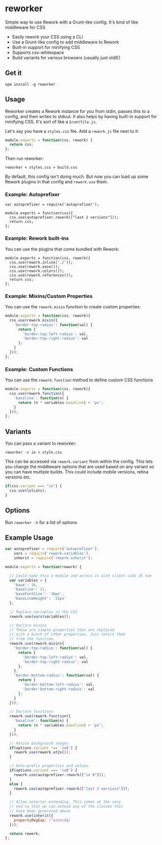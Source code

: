 reworker
========

Simple way to use Rework with a Grunt-like config. It's kind of like middleware for CSS.

* Easily rework your CSS using a CLI
* Use a Grunt-like config to add middleware to Rework
* Built-in support for minifying CSS
* Supports css-whitespace
* Build variants for various browsers (usually just oldIE)

## Get it

```
npm install -g reworker
```

## Usage

Reworker creates a Rework instance for you from stdin, passes this to a config, and then writes to stdout. It also
helps by having built-in support for minifying CSS. It's sort of like a `Gruntfile.js`.

Let's say you have a `styles.css` file. Add a `rework.js` file next to it:

```js
module.exports = function(css, rework) {
  return css;
};
```

Then run reworker:

```
reworker < styles.css > build.css
```

By default, this config isn't doing much. But now you can load up some Rework
plugins in that config and `rework.use` them.

### Example: Autoprefixer

```
var autoprefixer = require('autoprefixer');

module.exports = function(css){
  css.use(autoprefixer.rework(["last 2 versions"]));
  return css;
};
```

### Example: Rework built-ins

You can use the plugins that come bundled with Rework:

```
module.exports = function(css, rework){
  css.use(rework.inline('./'));
  css.use(rework.ease());
  css.use(rework.colors());
  css.use(rework.references());
  return css;
};
```

### Example: Mixins/Custom Properties

You can use the `rework.mixin` function to create custom properties:

```js
module.exports = function(css, rework){
  css.use(rework.mixin({
    'border-top-radius': function(val) {
      return {
        'border-top-left-radius': val,
        'border-top-right-radius': val
      };
    }
  }));
};
```

### Example: Custom Functions

You can use the `rework.function` method to define custom CSS functions

```js
module.exports = function(css, rework){
  css.use(rework.function({
    'baseline': function(n) {
      return (n * variables.baseline) + 'px';
    }
  }));
};
```

## Variants

You can pass a variant to reworker:

```
reworker -v ie < style.css
```

This can be accessed via `rework.variant` from within the config. This lets
you change the middleware options that are used based on any variant so you
can have multiple builds. This could include mobile versions, retina versions etc.

```js
if(css.variant === "ie") {
  css.use(lolcats);
}
```

## Options

Run `reworker -h` for a list of options

## Example Usage

```js
var autoprefixer = require('autoprefixer'),
    vars = require('rework-variables'),
    inherit = require('rework-inherit');

module.exports = function(rework) {

  // Could make this a module and access it with client-side JS too
  var variables = {
    'base': 16,
    'baseline': 21,
    'baseFontSize': '16px',
    'baseLineHeight': '21px'
  };

  // Replace variables in the CSS
  rework.use(vars(variables));

  // Declare mixins
  // These are simple properties that are replaced
  // with a bunch of other properties. Just return them
  // from the function.
  rework.use(rework.mixin({
    'border-top-radius': function(val) {
      return {
        'border-top-left-radius': val,
        'border-top-right-radius': val
      };
    },
    'border-bottom-radius': function(val) {
      return {
        'border-bottom-left-radius': val,
        'border-bottom-right-radius': val
      };
    }
  }));

  // Declare functions
  rework.use(rework.function({
    'baseline': function(n) {
      return (n * variables.baseline) + 'px';
    }
  }));

  // Retina background images
  if(options.variant !== 'ie8') {
    rework.use(rework.at2x());
  }

  // Auto-prefix properties and values
  if(options.variant === 'ie8') {
    rework.use(autoprefixer.rework(["ie 8"]));
  }
  else {
    rework.use(autoprefixer.rework(["last 2 versions"]));
  }

  // Allow selector extending. This comes at the very
  // end so that we can extend any of the classes that
  // have been generated above
  rework.use(inherit({
    propertyRegExp: /^extend$/
  }));

  return rework;
};
```
